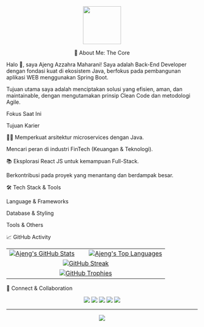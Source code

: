 <div align="center">
<!-- HEADER TYPING SVG -->

</div>

<div align="center">
<img src="https://www.google.com/search?q=https://media.giphy.com/media/v1.Y2lkPTc5MGI3NjExM2F5ZmtwYXkwcnd6c2M4eWxtbXQzYXF1d2FzdXJvY2Y5czFhMndnNiZlcD12MV9pbnRlcm5hbF9naWYmY3Q9cw/WwI764JzF2333N0uVn/giphy.gif" width="100"/>

🚀 About Me: The Core

</div>

Halo 👋, saya Ajeng Azzahra Maharani! Saya adalah Back-End Developer dengan fondasi kuat di ekosistem Java, berfokus pada pembangunan aplikasi WEB menggunakan Spring Boot.

Tujuan utama saya adalah menciptakan solusi yang efisien, aman, dan maintainable, dengan mengutamakan prinsip Clean Code dan metodologi Agile.

Fokus Saat Ini

Tujuan Karier

🧑‍💻 Memperkuat arsitektur microservices dengan Java.

Mencari peran di industri FinTech (Keuangan & Teknologi).

📚 Eksplorasi React JS untuk kemampuan Full-Stack.

Berkontribusi pada proyek yang menantang dan berdampak besar.

🛠️ Tech Stack & Tools

<!-- Grup Badge menjadi 3 Baris agar lebih rapi -->

Language & Frameworks

<p align="center">
<!-- JAVA / Spring / JS / C -->
</p>

Database & Styling

<p align="center">
<!-- MySQL / Tailwind / Bootstrap / Thymeleaf -->
</p>

Tools & Others

<p align="center">
<!-- Git / Postman / Swagger / Maven / Vite / Canva -->
</p>

📈 GitHub Activity

<!-- Mengganti tema 'dark' menjadi 'github_dark' dan menghapus border pada beberapa stat agar lebih mulus -->

<div align="center">
<table>
<tr>
<td width="50%">
<!-- Kanan: Stats Utama -->
<a href="https://www.google.com/search?q=https://github.com/ajengazr">
<img src="https://www.google.com/search?q=https://github-readme-stats.vercel.app/api%3Fusername%3Dajengazr%26show_icons%3Dtrue%26theme%3Dgithub_dark%26hide_border%3Dtrue%26include_all_commits%3Dtrue%26count_private%3Dtrue" alt="Ajeng's GitHub Stats" />
</a>
</td>
<td width="50%">
<!-- Kiri: Top Languages -->
<a href="https://www.google.com/search?q=https://github.com/ajengazr">
<img src="https://www.google.com/search?q=https://github-readme-stats.vercel.app/api/top-langs/%3Fusername%3Dajengazr%26layout%3Dcompact%26theme%3Dgithub_dark%26hide_border%3Dtrue" alt="Ajeng's Top Languages" />
</a>
</td>
</tr>
<tr>
<td colspan="2" align="center">
<!-- Streak Stats di tengah (Full-width) -->
<a href="https://www.google.com/search?q=https://github.com/ajengazr">
<img src="https://www.google.com/search?q=https://streak-stats.demolab.com%3Fuser%3Dajengazr%26theme%3Dgithub-dark%26hide_border%3Dtrue%26date_format%3Dj%2520M%255B%2520Y%255D" alt="GitHub Streak" />
</a>
</td>
</tr>
<tr>
<td colspan="2" align="center">
<!-- Trophies di tengah -->
<a href="https://www.google.com/search?q=https://github.com/ajengazr">
<img src="https://www.google.com/search?q=https://github-profile-trophy.vercel.app/%3Fusername%3Dajengazr%26theme%3Ddarkhub%26no-frame%3Dtrue%26no-bg%3Dtrue%26margin-w%3D4" alt="GitHub Trophies" />
</a>
</td>
</tr>
</table>
</div>

💌 Connect & Collaboration

<p align="center">
<!-- EMAIL / LinkedIn / Instagram / Pinterest / TikTok -->
<a href="mailto:ajengazzahra04@gmail.com"><img src="https://www.google.com/search?q=https://img.shields.io/badge/Email-D14836%3Fstyle%3Dfor-the-badge%26logo%3Dgmail%26logoColor%3Dwhite" /></a>
<a href="https://linkedin.com/in/ajengazr"><img src="https://www.google.com/search?q=https://img.shields.io/badge/LinkedIn-0077B5%3Fstyle%3Dfor-the-badge%26logo%3Dlinkedin%26logoColor%3Dwhite" /></a>
<a href="https://instagram.com/ajengazr"><img src="https://img.shields.io/badge/Instagram-E4405F?style=for-the-badge&logo=instagram&logoColor=white" /></a>
<a href="https://tiktok.com/@aj.zra"><img src="https://www.google.com/search?q=https://img.shields.io/badge/TikTok-000000%3Fstyle%3Dfor-the-badge%26logo%3DTikTok%26logoColor%3Dwhite" /></a>
<a href="https://pinterest.com/ajengazr"><img src="https://www.google.com/search?q=https://img.shields.io/badge/Pinterest-E60023%3Fstyle%3Dfor-the-badge%26logo%3DPinterest%26logoColor%3Dwhite" /></a>
</p>

<!-- Quote dan Visitor Count ditaruh di bawah sebagai footer -->

<hr>

<div align="center">
<!-- Dev Quote -->
<img src="https://www.google.com/search?q=https://quotes-github-readme.vercel.app/api%3Ftype%3Dhorizontal%26theme%3Ddark%26bg_color%3D00000000" />

<!-- Visitor Count -->

</div>
